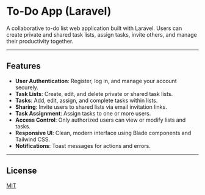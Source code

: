 # To-Do App (Laravel)

A collaborative to-do list web application built with Laravel. Users can create private and shared task lists, assign tasks, invite others, and manage their productivity together.

---

## Features

- **User Authentication**: Register, log in, and manage your account securely.
- **Task Lists**: Create, edit, and delete private or shared task lists.
- **Tasks**: Add, edit, assign, and complete tasks within lists.
- **Sharing**: Invite users to shared lists via email invitation links.
- **Task Assignment**: Assign tasks to one or more users.
- **Access Control**: Only authorized users can view or modify lists and tasks.
- **Responsive UI**: Clean, modern interface using Blade components and Tailwind CSS.
- **Notifications**: Toast messages for actions and errors.

---

## License

[MIT](LICENSE)
